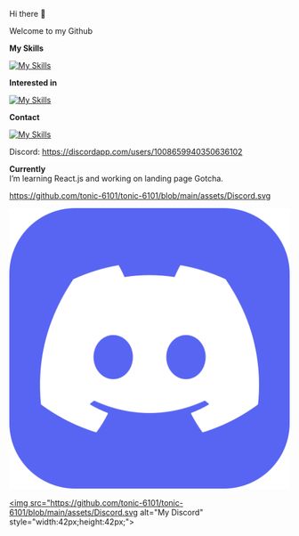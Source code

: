 Hi there 👋

Welcome to my Github

**My Skills**

[![My Skills](https://skillicons.dev/icons?i=html,css,js,graphql,mysql)](https://skillicons.dev)

**Interested in**

[![My Skills](https://skillicons.dev/icons?i=react,nodejs,expressjs,nextjs,ts)](https://skillicons.dev)

**Contact**

<a href="[url](https://discordapp.com/users/1008659940350636102)">[![My Skills](https://skillicons.dev/icons?i=discord,linkedin,instagram)](https://skillicons.dev)</a>

Discord: https://discordapp.com/users/1008659940350636102

**Currently**</br>
I’m learning React.js and working on landing page Gotcha.

https://github.com/tonic-6101/tonic-6101/blob/main/assets/Discord.svg

<a href="#"><img src="https://github.com/tonic-6101/tonic-6101/blob/main/assets/Discord.svg"></a>

<a href="#"><img src="https://github.com/tonic-6101/tonic-6101/blob/main/assets/Discord.svg alt="My Discord" style="width:42px;height:42px;"></a>
